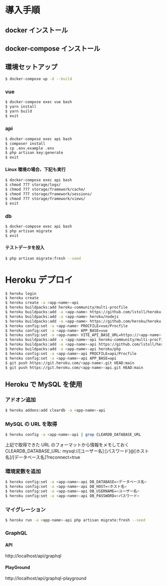 # 導入手順

## docker インストール

## docker-compose インストール

## 環境セットアップ
```bash
$ docker-compose up -d --build
```

### vue
```bash
$ docker-compose exec vue bash
$ yarn install
$ yarn build
$ exit
```

### api
```bash
$ docker-compose exec api bash
$ composer install
$ cp .env.example .env
$ php artisan key:generate
$ exit
```

#### Linux 環境の場合、下記も実行
```bash
$ docker-compose exec api bash
$ chmod 777 storage/logs/
$ chmod 777 storage/framework/cache/
$ chmod 777 storage/framework/sessions/
$ chmod 777 storage/framework/views/
$ exit
```

### db
```bash
$ docker-compose exec api bash
$ php artisan migrate
$ exit
```

#### テストデータを投入
```bash
$ php artisan migrate:fresh --seed
```


# Heroku デプロイ

```bash
$ heroku login
$ heroku create
$ heroku create -a <app-name>-api
$ heroku buildpacks:add heroku-community/multi-procfile
$ heroku buildpacks:add -a <app-name> https://github.com/lstoll/heroku-buildpack-monorepo
$ heroku buildpacks:add -a <app-name> heroku/nodejs
$ heroku buildpacks:add -a <app-name> https://github.com/heroku/heroku-buildpack-static
$ heroku config:set -a <app-name> PROCFILE=vue/Procfile
$ heroku config:set -a <app-name> APP_BASE=vue
$ heroku config:set -a <app-name> VITE_API_BASE_URL=https://<app-name>-api.herokuapp.com/
$ heroku buildpacks:add -a <app-name>-api heroku-community/multi-procfile
$ heroku buildpacks:add -a <app-name>-api https://github.com/lstoll/heroku-buildpack-monorepo
$ heroku buildpacks:add -a <app-name>-api heroku/php
$ heroku config:set -a <app-name>-api PROCFILE=api/Procfile
$ heroku config:set -a <app-name>-api APP_BASE=api
$ git push https://git.heroku.com/<app-name>.git HEAD:main
$ git push https://git.heroku.com/<app-name>-api.git HEAD:main
```

## Heroku で MySQL を使用
### アドオン追加
```bash
$ heroku addons:add cleardb -a <app-name>-api
```

### MySQL の URL を取得
```bash
$ heroku config -a <app-name>-api | grep CLEARDB_DATABASE_URL
```

上記で取得できた URL のフォーマットから情報をメモしておく
CLEARDB_DATABASE_URL: mysql://[ユーザー名]:[パスワード]@[ホスト名]/[データベース名]?reconnect=true


### 環境変数を追加
```bash
$ heroku config:set -a <app-name>-api DB_DATABASE=<データベース名>
$ heroku config:set -a <app-name>-api DB_HOST=<ホスト名>
$ heroku config:set -a <app-name>-api DB_USERNAME=<ユーザー名>
$ heroku config:set -a <app-name>-api DB_PASSWORD=<パスワード>
```

### マイグレーション
```bash
$ heroku run -a <app-name>-api php artisan migrate:fresh --seed
```

### GraphQL
#### API
http://localhost/api/graphql

#### PlayGround
http://localhost/api/graphql-playground

